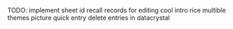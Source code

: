 TODO:
	implement sheet id
	recall records for editing
	cool intro rice
	multible themes
	picture quick entry
	delete entries in datacrystal
	